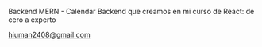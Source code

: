 Backend MERN - Calendar
Backend que creamos en mi curso de React: de cero a experto

hiuman2408@gmail.com
